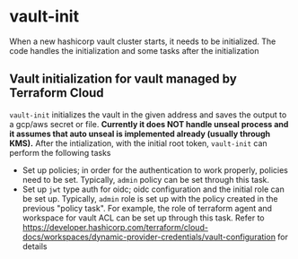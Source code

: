 # vault-init
When a new hashicorp vault cluster starts, it needs to be initialized. The code handles the initialization and some tasks after the initialization

## Vault initialization for vault managed by Terraform Cloud

`vault-init` initializes the vault in the given address and
saves the output to a gcp/aws secret or file. **Currently it does
NOT handle unseal process and it assumes that auto unseal is
implemented already (usually through KMS).**
After the intialization, with the initial root token, `vault-init` 
can perform the following tasks
 - Set up policies; in order for the authentication to work properly,
  policies need to be set. Typically, `admin` policy can be set
  through this task.
 - Set up `jwt` type auth for oidc; oidc configuration and the initial
  role can be set up. Typically, `admin` role is set up with the policy
  created in the previous "policy task". For example, the role of
  terraform agent and workspace for vault ACL can be set up through
  this task. Refer to https://developer.hashicorp.com/terraform/cloud-docs/workspaces/dynamic-provider-credentials/vault-configuration for details
